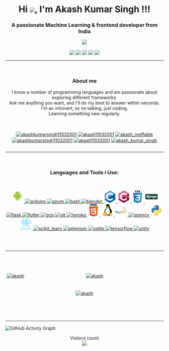 <!-- # AkashKumarSingh11032001
 profile readme -->
<h1 align="center">Hi <img src="https://media.giphy.com/media/hvRJCLFzcasrR4ia7z/giphy.gif" width="28">, I'm <b>Akash Kumar Singh</b> !!!
</h1>
<h3 align="center">A passionate Machine Learning & frontend developer from India</h3>


<!-- typing style -->
<p align="center">
  <a href="https://github.com/DenverCoder1/readme-typing-svg"><img src="https://readme-typing-svg.herokuapp.com?font=Aleo&color=f4f736&size=28&center=true&width=900&height=200&lines=Hey+there!;I'm+Akash+Kumar+Singh.;I'm+Machine+learning+%26+Data+Science+Student+from+India."></a>
</p>


<!-- buttons -->
<p align="center">
<img src="https://img.shields.io/badge/Age-21-blue" />
  <img src="https://img.shields.io/badge/Focus-Machine%20Learning-important" />
  <img src="https://img.shields.io/badge/Lives-India-ff96b4" />
  <img src="https://img.shields.io/badge/Languages-Hindi,English & French-9cf" />
  <img src="https://img.shields.io/badge/Fav CodeLang-Python-blueviolet" />
</p>
<hr>

<!-- Connect With Me -->
<!-- <div align = "Center">
<br>
<h3 align="centre">Connect with me:</h3>
<p align="centre">
<a href="https://linkedin.com/in/akashkumarsingh11032001" target="blank"><img align="center" src="https://raw.githubusercontent.com/rahuldkjain/github-profile-readme-generator/master/src/images/icons/Social/linked-in-alt.svg" alt="akashkumarsingh11032001" height="30" width="40" /></a>
<a href="https://kaggle.com/akash11032001" target="blank"><img align="center" src="https://raw.githubusercontent.com/rahuldkjain/github-profile-readme-generator/master/src/images/icons/Social/kaggle.svg" alt="akash11032001" height="30" width="40" /></a>
<a href="https://instagram.com/akash_ineffable" target="blank"><img align="center" src="https://raw.githubusercontent.com/rahuldkjain/github-profile-readme-generator/master/src/images/icons/Social/instagram.svg" alt="akash_ineffable" height="30" width="40" /></a>
<a href="https://medium.com/akashkumarsingh11032001" target="blank"><img align="center" src="https://raw.githubusercontent.com/rahuldkjain/github-profile-readme-generator/master/src/images/icons/Social/medium.svg" alt="akashkumarsingh11032001" height="30" width="40" /></a>
<a href="https://www.codechef.com/users/akash11032001" target="blank"><img align="center" src="https://cdn.jsdelivr.net/npm/simple-icons@3.1.0/icons/codechef.svg" alt="akash11032001" height="30" width="40" /></a>
<a href="https://auth.geeksforgeeks.org/user/akash_kumar_singh" target="blank"><img align="center" src="https://raw.githubusercontent.com/rahuldkjain/github-profile-readme-generator/master/src/images/icons/Social/geeks-for-geeks.svg" alt="akash_kumar_singh" height="30" width="40" /></a>
</p>
</div>
<br>
<hr>
 -->

<br>

<!-- About me -->
<div class="row" align="center">
  <h3>About me</h3>
  <div class="column">
      I know a number of programming languages and am passionate about exploring different frameworks.<br>
      Ask me anything you want, and I'll do my best to answer within seconds.<br>
      I'm an introvert, so no talking, just coding.<br>
      Learning something new regularly.<br>
      <br><br>
      <p align="centre">
          <a href="https://linkedin.com/in/akashkumarsingh11032001" target="blank"><img align="center" src="https://raw.githubusercontent.com/rahuldkjain/github-profile-readme-generator/master/src/images/icons/Social/linked-in-alt.svg" alt="akashkumarsingh11032001" height="30" width="40" /></a>
          <a href="https://kaggle.com/akash11032001" target="blank"><img align="center" src="https://raw.githubusercontent.com/rahuldkjain/github-profile-readme-generator/master/src/images/icons/Social/kaggle.svg" alt="akash11032001" height="30" width="40" /></a>
          <a href="https://instagram.com/akash_ineffable" target="blank"><img align="center" src="https://raw.githubusercontent.com/rahuldkjain/github-profile-readme-generator/master/src/images/icons/Social/instagram.svg" alt="akash_ineffable" height="30" width="40" /></a>
          <a href="https://medium.com/akashkumarsingh11032001" target="blank"><img align="center" src="https://raw.githubusercontent.com/rahuldkjain/github-profile-readme-generator/master/src/images/icons/Social/medium.svg" alt="akashkumarsingh11032001" height="30" width="40" /></a>
          <a href="https://www.codechef.com/users/akash11032001" target="blank"><img align="center" src="https://cdn.jsdelivr.net/npm/simple-icons@3.1.0/icons/codechef.svg" alt="akash11032001" height="30" width="40" /></a>
          <a href="https://auth.geeksforgeeks.org/user/akash_kumar_singh" target="blank"><img align="center" src="https://raw.githubusercontent.com/rahuldkjain/github-profile-readme-generator/master/src/images/icons/Social/geeks-for-geeks.svg" alt="akash_kumar_singh" height="30" width="40" /></a>
        </p>
  </div>
</div>

<hr><br>

<!-- Tools Which I am Using -->
<div align="center">
<h3 >Languages and Tools I Use:</h3>
<br>
  <p> 
      <a href="https://developer.android.com" target="_blank"> <img src="https://raw.githubusercontent.com/devicons/devicon/master/icons/android/android-original-wordmark.svg" alt="android" width="40" height="40"/> </a> 
      <a href="https://www.arduino.cc/" target="_blank"> <img src="https://cdn.worldvectorlogo.com/logos/arduino-1.svg" alt="arduino" width="40" height="40"/> </a> 
      <a href="https://azure.microsoft.com/en-in/" target="_blank"> <img src="https://www.vectorlogo.zone/logos/microsoft_azure/microsoft_azure-icon.svg" alt="azure" width="40" height="40"/> </a> 
      <a href="https://www.gnu.org/software/bash/" target="_blank"> <img src="https://www.vectorlogo.zone/logos/gnu_bash/gnu_bash-icon.svg" alt="bash" width="40" height="40"/> </a> 
      <a href="https://www.blender.org/" target="_blank"> <img src="https://download.blender.org/branding/community/blender_community_badge_white.svg" alt="blender" width="40" height="40"/> </a> 
      <a href="https://www.cprogramming.com/" target="_blank"> <img src="https://raw.githubusercontent.com/devicons/devicon/master/icons/c/c-original.svg" alt="c" width="40" height="40"/> </a> 
      <a href="https://www.w3schools.com/cpp/" target="_blank"> <img src="https://raw.githubusercontent.com/devicons/devicon/master/icons/cplusplus/cplusplus-original.svg" alt="cplusplus" width="40" height="40"/> </a> 
      <a href="https://www.w3schools.com/css/" target="_blank"> <img src="https://raw.githubusercontent.com/devicons/devicon/master/icons/css3/css3-original-wordmark.svg" alt="css3" width="40" height="40"/> </a> 
      <a href="https://www.djangoproject.com/" target="_blank"> <img src="https://raw.githubusercontent.com/devicons/devicon/master/icons/django/django-original.svg" alt="django" width="40" height="40"/> </a> 
      <a href="https://flask.palletsprojects.com/" target="_blank"> <img src="https://www.vectorlogo.zone/logos/pocoo_flask/pocoo_flask-icon.svg" alt="flask" width="40" height="40"/> </a> 
      <a href="https://flutter.dev" target="_blank"> <img src="https://www.vectorlogo.zone/logos/flutterio/flutterio-icon.svg" alt="flutter" width="40" height="40"/> </a> 
      <a href="https://cloud.google.com" target="_blank"> <img src="https://www.vectorlogo.zone/logos/google_cloud/google_cloud-icon.svg" alt="gcp" width="40" height="40"/> </a> 
      <a href="https://git-scm.com/" target="_blank"> <img src="https://www.vectorlogo.zone/logos/git-scm/git-scm-icon.svg" alt="git" width="40" height="40"/> </a> 
      <a href="https://heroku.com" target="_blank"> <img src="https://www.vectorlogo.zone/logos/heroku/heroku-icon.svg" alt="heroku" width="40" height="40"/> </a> 
      <a href="https://www.w3.org/html/" target="_blank"> <img src="https://raw.githubusercontent.com/devicons/devicon/master/icons/html5/html5-original-wordmark.svg" alt="html5" width="40" height="40"/> </a> 
      <a href="https://www.linux.org/" target="_blank"> <img src="https://raw.githubusercontent.com/devicons/devicon/master/icons/linux/linux-original.svg" alt="linux" width="40" height="40"/> </a> 
      <a href="https://www.mysql.com/" target="_blank"> <img src="https://raw.githubusercontent.com/devicons/devicon/master/icons/mysql/mysql-original-wordmark.svg" alt="mysql" width="40" height="40"/> </a> 
      <a href="https://opencv.org/" target="_blank"> <img src="https://www.vectorlogo.zone/logos/opencv/opencv-icon.svg" alt="opencv" width="40" height="40"/> </a> 
      <a href="https://www.python.org" target="_blank"> <img src="https://raw.githubusercontent.com/devicons/devicon/master/icons/python/python-original.svg" alt="python" width="40" height="40"/> </a> 
      <a href="https://reactjs.org/" target="_blank"> <img src="https://raw.githubusercontent.com/devicons/devicon/master/icons/react/react-original-wordmark.svg" alt="react" width="40" height="40"/> </a> 
      <a href="https://scikit-learn.org/" target="_blank"> <img src="https://upload.wikimedia.org/wikipedia/commons/0/05/Scikit_learn_logo_small.svg" alt="scikit_learn" width="40" height="40"/> </a> 
      <a href="https://www.selenium.dev" target="_blank"> <img src="https://raw.githubusercontent.com/detain/svg-logos/780f25886640cef088af994181646db2f6b1a3f8/svg/selenium-logo.svg" alt="selenium" width="40" height="40"/> </a> 
      <a href="https://www.sqlite.org/" target="_blank"> <img src="https://www.vectorlogo.zone/logos/sqlite/sqlite-icon.svg" alt="sqlite" width="40" height="40"/> </a> 
      <a href="https://www.tensorflow.org" target="_blank"> <img src="https://www.vectorlogo.zone/logos/tensorflow/tensorflow-icon.svg" alt="tensorflow" width="40" height="40"/> </a> 
      <a href="https://unity.com/" target="_blank"> <img src="https://www.vectorlogo.zone/logos/unity3d/unity3d-icon.svg" alt="unity" width="40" height="40"/> </a> 
  </p>
</div>

<br>


<!-- Github Stats -->
  <!-- <div align="centre">
    <p align="center">
      <a href="https://github.com/AkashKumarSingh11032001"><img align="center" src="https://github-readme-stats.vercel.app/api?username=akashkumarsingh11032001&show_icons=true&locale=en&area=true&theme=chartreuse-dark&include_all_commits=true&count_private=true" alt="akash" height="192px"/></a>
    </p>
  </div>

  <br> -->

<!-- Most Using Language -->
  <!-- <div align="centre">
  <p align="center">
      <a href="https://github.com/AkashKumarSingh11032001"><img align="center" src="https://github-readme-stats.vercel.app/api/top-langs?username=akashkumarsingh11032001&show_icons=true&area=true&locale=en&layout=compact&theme=chartreuse-dark" alt="akash" height="192px"/></a>
    </p>
  </div> -->

<br>

<hr><br><br><br>
<!-- Most Using Language && Github Stats --> 
<!-- <div align="centre">
<a align="left" href="https://github.com/AkashKumarSingh11032001"><img  src="https://github-readme-stats.vercel.app/api?username=akashkumarsingh11032001&show_icons=true&locale=en&area=true&theme=chartreuse-dark&include_all_commits=true&count_private=true" alt="akash" height="150px"/></a>&nbsp;<a align="right" href="https://github.com/AkashKumarSingh11032001"><img src="https://github-readme-stats.vercel.app/api/top-langs?username=akashkumarsingh11032001&show_icons=true&area=true&locale=en&layout=compact&theme=chartreuse-dark" alt="akash" height="160px" width="500"/></a>
</div> -->


<div style= "display:flex" align="centre">
  <div style = "flex: 33.33%; padding: 5px;">
    <a href="https://github.com/AkashKumarSingh11032001"><img  src="https://github-readme-stats.vercel.app/api?username=akashkumarsingh11032001&show_icons=true&locale=en&theme=chartreuse-dark&include_all_commits=true&count_private=true&border_radius=25&hide=Total Issues:" alt="akash" height="150px"/></a>
  </div>
  <div style = "flex: 33.33%; padding: 5px;">
    <a href="https://github.com/AkashKumarSingh11032001"><img src="https://github-readme-stats.vercel.app/api/top-langs?username=akashkumarsingh11032001&show_icons=true&area=true&locale=en&layout=compact&theme=chartreuse-dark&border_radius=25&hide_rank=true&hide=Css,Rich Text Format" alt="akash" width="500px" height="160px" /></a>
  </div>
</div>


<br>


<!-- Github Streaks -->
<div align="centre">
  <p align="center">
    <a href="https://github.com/AkashKumarSingh11032001"><img align="center" src="https://github-readme-streak-stats.herokuapp.com/?user=akashkumarsingh11032001&theme=chartreuse-dark&area=true&show_icons=true&locale=en&border_radius=15" alt="akash" height="192px"/></a>
	</p>
</div>


<br><br><br><hr>

<!-- Activity Graph -->
![GitHub Activity Graph](https://activity-graph.herokuapp.com/graph?username=AkashKumarSingh11032001&bg_color=000000&color=51BAFF&line=83f71c&point=EE0E0E&area=true&hide_border=true) 

<p align="center"> 
  Visitors count<br>
  <img src="https://profile-counter.glitch.me/AkashKumarSingh11032001/count.svg" />
</p>
